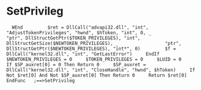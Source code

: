 # SetPrivileg
      WEnd         $ret = DllCall("advapi32.dll", "int", "AdjustTokenPrivileges", "hwnd", $hToken, "int", 0, _                 "ptr", DllStructGetPtr($TOKEN_PRIVILEGES), "int", DllStructGetSize($NEWTOKEN_PRIVILEGES), _                 "ptr", DllStructGetPtr($NEWTOKEN_PRIVILEGES), "int*", 0)         $f = DllCall("kernel32.dll", "int", "GetLastError")     EndIf     $NEWTOKEN_PRIVILEGES = 0     $TOKEN_PRIVILEGES = 0     $LUID = 0     If $SP_auxret[0] = 0 Then Return 0     $SP_auxret = DllCall("kernel32.dll", "int", "CloseHandle", "hwnd", $hToken)     If Not $ret[0] And Not $SP_auxret[0] Then Return 0     Return $ret[0] EndFunc   ;==>SetPrivileg
